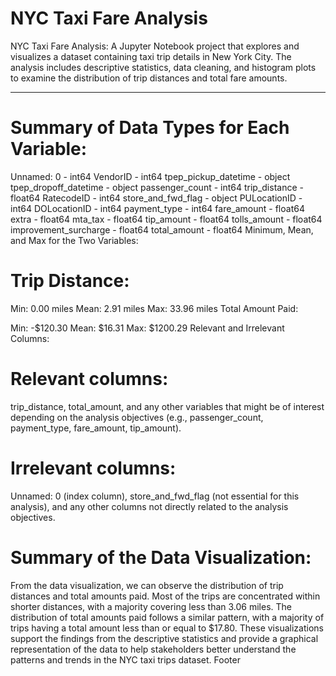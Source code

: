 # NYC Taxi Fare Analysis
NYC Taxi Fare Analysis: A Jupyter Notebook project that explores and visualizes a dataset containing taxi trip details in New York City. The analysis includes descriptive statistics, data cleaning, and histogram plots to examine the distribution of trip distances and total fare amounts.

-------------------------------------------

# Summary of Data Types for Each Variable:

Unnamed: 0 - int64
VendorID - int64
tpep_pickup_datetime - object
tpep_dropoff_datetime - object
passenger_count - int64
trip_distance - float64
RatecodeID - int64
store_and_fwd_flag - object
PULocationID - int64
DOLocationID - int64
payment_type - int64
fare_amount - float64
extra - float64
mta_tax - float64
tip_amount - float64
tolls_amount - float64
improvement_surcharge - float64
total_amount - float64
Minimum, Mean, and Max for the Two Variables:

# Trip Distance:

Min: 0.00 miles
Mean: 2.91 miles
Max: 33.96 miles
Total Amount Paid:

Min: -$120.30
Mean: $16.31
Max: $1200.29
Relevant and Irrelevant Columns:

# Relevant columns:
trip_distance, total_amount, and any other variables that might be of interest depending on the analysis objectives (e.g., passenger_count, payment_type, fare_amount, tip_amount).

# Irrelevant columns:
Unnamed: 0 (index column), store_and_fwd_flag (not essential for this analysis), and any other columns not directly related to the analysis objectives.

# Summary of the Data Visualization:
From the data visualization, we can observe the distribution of trip distances and total amounts paid. Most of the trips are concentrated within shorter distances, with a majority covering less than 3.06 miles. The distribution of total amounts paid follows a similar pattern, with a majority of trips having a total amount less than or equal to $17.80. These visualizations support the findings from the descriptive statistics and provide a graphical representation of the data to help stakeholders better understand the patterns and trends in the NYC taxi trips dataset.
Footer
